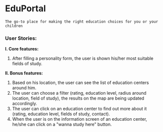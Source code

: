 # EduPortal

`The go-to place for making the right education choices for you or your children`

### User Stories:

**I. Core features:**

1. After filling a personality form, the user is shown his/her most suitable fields of study.

**II. Bonus features:**

1. Based on his location, the user can see the list of education centers around him.
2. The user can choose a filter (rating, education level, radius around location, field of study), the results on the map are being updated accordingly.
3. The user can click on an education center to find out more about it (rating, education level, fields of study, contact).
4. When the user is on the information screen of an education center, he/she can click on a "wanna study here" button.
